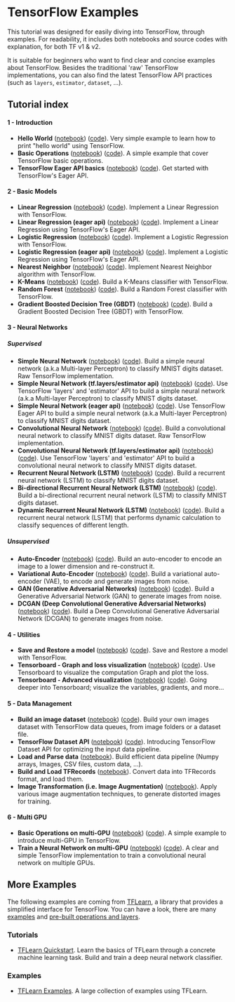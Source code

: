 # TensorFlow Examples

This tutorial was designed for easily diving into TensorFlow, through examples. For readability, it includes both notebooks and source codes with explanation, for both TF v1 & v2.

It is suitable for beginners who want to find clear and concise examples about TensorFlow. Besides the traditional 'raw' TensorFlow implementations, you can also find the latest TensorFlow API practices (such as `layers`, `estimator`, `dataset`, ...).

## Tutorial index

#### 1 - Introduction
- **Hello World** ([notebook](https://github.com/lev1khachatryan/Computer_Vision/tree/master/Tutorials/TensorFlow_V1/notebooks/1_Introduction/helloworld.ipynb)) ([code](https://github.com/lev1khachatryan/Computer_Vision/tree/master/Tutorials/TensorFlow_V1/examples/1_Introduction/helloworld.py)). Very simple example to learn how to print "hello world" using TensorFlow.
- **Basic Operations** ([notebook](https://github.com/lev1khachatryan/Computer_Vision/tree/master/Tutorials/TensorFlow_V1/notebooks/1_Introduction/basic_operations.ipynb)) ([code](https://github.com/lev1khachatryan/Computer_Vision/tree/master/Tutorials/TensorFlow_V1/examples/1_Introduction/basic_operations.py)). A simple example that cover TensorFlow basic operations.
- **TensorFlow Eager API basics** ([notebook](https://github.com/lev1khachatryan/Computer_Vision/tree/master/Tutorials/TensorFlow_V1/notebooks/1_Introduction/basic_eager_api.ipynb)) ([code](https://github.com/lev1khachatryan/Computer_Vision/tree/master/Tutorials/TensorFlow_V1/examples/1_Introduction/basic_eager_api.py)). Get started with TensorFlow's Eager API.

#### 2 - Basic Models
- **Linear Regression** ([notebook](https://github.com/lev1khachatryan/Computer_Vision/tree/master/Tutorials/TensorFlow_V1/notebooks/2_BasicModels/linear_regression.ipynb)) ([code](https://github.com/lev1khachatryan/Computer_Vision/tree/master/Tutorials/TensorFlow_V1/examples/2_BasicModels/linear_regression.py)). Implement a Linear Regression with TensorFlow.
- **Linear Regression (eager api)** ([notebook](https://github.com/lev1khachatryan/Computer_Vision/tree/master/Tutorials/TensorFlow_V1/notebooks/2_BasicModels/linear_regression_eager_api.ipynb)) ([code](https://github.com/lev1khachatryan/Computer_Vision/tree/master/Tutorials/TensorFlow_V1/examples/2_BasicModels/linear_regression_eager_api.py)). Implement a Linear Regression using TensorFlow's Eager API.
- **Logistic Regression** ([notebook](https://github.com/lev1khachatryan/Computer_Vision/tree/master/Tutorials/TensorFlow_V1/notebooks/2_BasicModels/logistic_regression.ipynb)) ([code](https://github.com/lev1khachatryan/Computer_Vision/tree/master/Tutorials/TensorFlow_V1/examples/2_BasicModels/logistic_regression.py)). Implement a Logistic Regression with TensorFlow.
- **Logistic Regression (eager api)** ([notebook](https://github.com/lev1khachatryan/Computer_Vision/tree/master/Tutorials/TensorFlow_V1/notebooks/2_BasicModels/logistic_regression_eager_api.ipynb)) ([code](https://github.com/lev1khachatryan/Computer_Vision/tree/master/Tutorials/TensorFlow_V1/examples/2_BasicModels/logistic_regression_eager_api.py)). Implement a Logistic Regression using TensorFlow's Eager API.
- **Nearest Neighbor** ([notebook](https://github.com/lev1khachatryan/Computer_Vision/tree/master/Tutorials/TensorFlow_V1/notebooks/2_BasicModels/nearest_neighbor.ipynb)) ([code](https://github.com/lev1khachatryan/Computer_Vision/tree/master/Tutorials/TensorFlow_V1/examples/2_BasicModels/nearest_neighbor.py)). Implement Nearest Neighbor algorithm with TensorFlow.
- **K-Means** ([notebook](https://github.com/lev1khachatryan/Computer_Vision/tree/master/Tutorials/TensorFlow_V1/notebooks/2_BasicModels/kmeans.ipynb)) ([code](https://github.com/lev1khachatryan/Computer_Vision/tree/master/Tutorials/TensorFlow_V1/examples/2_BasicModels/kmeans.py)). Build a K-Means classifier with TensorFlow.
- **Random Forest** ([notebook](https://github.com/lev1khachatryan/Computer_Vision/tree/master/Tutorials/TensorFlow_V1/notebooks/2_BasicModels/random_forest.ipynb)) ([code](https://github.com/lev1khachatryan/Computer_Vision/tree/master/Tutorials/TensorFlow_V1/examples/2_BasicModels/random_forest.py)). Build a Random Forest classifier with TensorFlow.
- **Gradient Boosted Decision Tree (GBDT)** ([notebook](https://github.com/lev1khachatryan/Computer_Vision/tree/master/Tutorials/TensorFlow_V1/notebooks/2_BasicModels/gradient_boosted_decision_tree.ipynb)) ([code](https://github.com/lev1khachatryan/Computer_Vision/tree/master/Tutorials/TensorFlow_V1/examples/2_BasicModels/gradient_boosted_decision_tree.py)). Build a Gradient Boosted Decision Tree (GBDT) with TensorFlow.

#### 3 - Neural Networks
##### Supervised

- **Simple Neural Network** ([notebook](https://github.com/lev1khachatryan/Computer_Vision/tree/master/Tutorials/TensorFlow_V1/notebooks/3_NeuralNetworks/neural_network_raw.ipynb)) ([code](https://github.com/lev1khachatryan/Computer_Vision/tree/master/Tutorials/TensorFlow_V1/examples/3_NeuralNetworks/neural_network_raw.py)). Build a simple neural network (a.k.a Multi-layer Perceptron) to classify MNIST digits dataset. Raw TensorFlow implementation.
- **Simple Neural Network (tf.layers/estimator api)** ([notebook](https://github.com/lev1khachatryan/Computer_Vision/tree/master/Tutorials/TensorFlow_V1/notebooks/3_NeuralNetworks/neural_network.ipynb)) ([code](https://github.com/lev1khachatryan/Computer_Vision/tree/master/Tutorials/TensorFlow_V1/examples/3_NeuralNetworks/neural_network.py)). Use TensorFlow 'layers' and 'estimator' API to build a simple neural network (a.k.a Multi-layer Perceptron) to classify MNIST digits dataset.
- **Simple Neural Network (eager api)** ([notebook](https://github.com/lev1khachatryan/Computer_Vision/tree/master/Tutorials/TensorFlow_V1/notebooks/3_NeuralNetworks/neural_network_eager_api.ipynb)) ([code](https://github.com/lev1khachatryan/Computer_Vision/tree/master/Tutorials/TensorFlow_V1/examples/3_NeuralNetworks/neural_network_eager_api.py)). Use TensorFlow Eager API to build a simple neural network (a.k.a Multi-layer Perceptron) to classify MNIST digits dataset.
- **Convolutional Neural Network** ([notebook](https://github.com/lev1khachatryan/Computer_Vision/tree/master/Tutorials/TensorFlow_V1/notebooks/3_NeuralNetworks/convolutional_network_raw.ipynb)) ([code](https://github.com/lev1khachatryan/Computer_Vision/tree/master/Tutorials/TensorFlow_V1/examples/3_NeuralNetworks/convolutional_network_raw.py)). Build a convolutional neural network to classify MNIST digits dataset. Raw TensorFlow implementation.
- **Convolutional Neural Network (tf.layers/estimator api)** ([notebook](https://github.com/lev1khachatryan/Computer_Vision/tree/master/Tutorials/TensorFlow_V1/notebooks/3_NeuralNetworks/convolutional_network.ipynb)) ([code](https://github.com/lev1khachatryan/Computer_Vision/tree/master/Tutorials/TensorFlow_V1/examples/3_NeuralNetworks/convolutional_network.py)). Use TensorFlow 'layers' and 'estimator' API to build a convolutional neural network to classify MNIST digits dataset.
- **Recurrent Neural Network (LSTM)** ([notebook](https://github.com/lev1khachatryan/Computer_Vision/tree/master/Tutorials/TensorFlow_V1/notebooks/3_NeuralNetworks/recurrent_network.ipynb)) ([code](https://github.com/lev1khachatryan/Computer_Vision/tree/master/Tutorials/TensorFlow_V1/examples/3_NeuralNetworks/recurrent_network.py)). Build a recurrent neural network (LSTM) to classify MNIST digits dataset.
- **Bi-directional Recurrent Neural Network (LSTM)** ([notebook](https://github.com/lev1khachatryan/Computer_Vision/tree/master/Tutorials/TensorFlow_V1/notebooks/3_NeuralNetworks/bidirectional_rnn.ipynb)) ([code](https://github.com/lev1khachatryan/Computer_Vision/tree/master/Tutorials/TensorFlow_V1/examples/3_NeuralNetworks/bidirectional_rnn.py)). Build a bi-directional recurrent neural network (LSTM) to classify MNIST digits dataset.
- **Dynamic Recurrent Neural Network (LSTM)** ([notebook](https://github.com/lev1khachatryan/Computer_Vision/tree/master/Tutorials/TensorFlow_V1/notebooks/3_NeuralNetworks/dynamic_rnn.ipynb)) ([code](https://github.com/lev1khachatryan/Computer_Vision/tree/master/Tutorials/TensorFlow_V1/examples/3_NeuralNetworks/dynamic_rnn.py)). Build a recurrent neural network (LSTM) that performs dynamic calculation to classify sequences of different length.

##### Unsupervised
- **Auto-Encoder** ([notebook](https://github.com/lev1khachatryan/Computer_Vision/tree/master/Tutorials/TensorFlow_V1/notebooks/3_NeuralNetworks/autoencoder.ipynb)) ([code](https://github.com/lev1khachatryan/Computer_Vision/tree/master/Tutorials/TensorFlow_V1/examples/3_NeuralNetworks/autoencoder.py)). Build an auto-encoder to encode an image to a lower dimension and re-construct it.
- **Variational Auto-Encoder** ([notebook](https://github.com/lev1khachatryan/Computer_Vision/tree/master/Tutorials/TensorFlow_V1/notebooks/3_NeuralNetworks/variational_autoencoder.ipynb)) ([code](https://github.com/lev1khachatryan/Computer_Vision/tree/master/Tutorials/TensorFlow_V1/examples/3_NeuralNetworks/variational_autoencoder.py)). Build a variational auto-encoder (VAE), to encode and generate images from noise.
- **GAN (Generative Adversarial Networks)** ([notebook](https://github.com/lev1khachatryan/Computer_Vision/tree/master/Tutorials/TensorFlow_V1/notebooks/3_NeuralNetworks/gan.ipynb)) ([code](https://github.com/lev1khachatryan/Computer_Vision/tree/master/Tutorials/TensorFlow_V1/examples/3_NeuralNetworks/gan.py)). Build a Generative Adversarial Network (GAN) to generate images from noise.
- **DCGAN (Deep Convolutional Generative Adversarial Networks)** ([notebook](https://github.com/lev1khachatryan/Computer_Vision/tree/master/Tutorials/TensorFlow_V1/notebooks/3_NeuralNetworks/dcgan.ipynb)) ([code](https://github.com/lev1khachatryan/Computer_Vision/tree/master/Tutorials/TensorFlow_V1/examples/3_NeuralNetworks/dcgan.py)). Build a Deep Convolutional Generative Adversarial Network (DCGAN) to generate images from noise.

#### 4 - Utilities
- **Save and Restore a model** ([notebook](https://github.com/lev1khachatryan/Computer_Vision/tree/master/Tutorials/TensorFlow_V1/notebooks/4_Utils/save_restore_model.ipynb)) ([code](https://github.com/lev1khachatryan/Computer_Vision/tree/master/Tutorials/TensorFlow_V1/examples/4_Utils/save_restore_model.py)). Save and Restore a model with TensorFlow.
- **Tensorboard - Graph and loss visualization** ([notebook](https://github.com/lev1khachatryan/Computer_Vision/tree/master/Tutorials/TensorFlow_V1/notebooks/4_Utils/tensorboard_basic.ipynb)) ([code](https://github.com/lev1khachatryan/Computer_Vision/tree/master/Tutorials/TensorFlow_V1/examples/4_Utils/tensorboard_basic.py)). Use Tensorboard to visualize the computation Graph and plot the loss.
- **Tensorboard - Advanced visualization** ([notebook](https://github.com/lev1khachatryan/Computer_Vision/tree/master/Tutorials/TensorFlow_V1/notebooks/4_Utils/tensorboard_advanced.ipynb)) ([code](https://github.com/lev1khachatryan/Computer_Vision/tree/master/Tutorials/TensorFlow_V1/examples/4_Utils/tensorboard_advanced.py)). Going deeper into Tensorboard; visualize the variables, gradients, and more...

#### 5 - Data Management
- **Build an image dataset** ([notebook](https://github.com/lev1khachatryan/Computer_Vision/tree/master/Tutorials/TensorFlow_V1/notebooks/5_DataManagement/build_an_image_dataset.ipynb)) ([code](https://github.com/lev1khachatryan/Computer_Vision/tree/master/Tutorials/TensorFlow_V1/examples/5_DataManagement/build_an_image_dataset.py)). Build your own images dataset with TensorFlow data queues, from image folders or a dataset file.
- **TensorFlow Dataset API** ([notebook](https://github.com/lev1khachatryan/Computer_Vision/tree/master/Tutorials/TensorFlow_V1/notebooks/5_DataManagement/tensorflow_dataset_api.ipynb)) ([code](https://github.com/lev1khachatryan/Computer_Vision/tree/master/Tutorials/TensorFlow_V1/examples/5_DataManagement/tensorflow_dataset_api.py)). Introducing TensorFlow Dataset API for optimizing the input data pipeline.
- **Load and Parse data** ([notebook](https://github.com/lev1khachatryan/Computer_Vision/tree/master/Tutorials/TensorFlow_V1/notebooks/5_DataManagement/load_data.ipynb)). Build efficient data pipeline (Numpy arrays, Images, CSV files, custom data, ...).
- **Build and Load TFRecords** ([notebook](https://github.com/lev1khachatryan/Computer_Vision/tree/master/Tutorials/TensorFlow_V1/notebooks/5_DataManagement/tfrecords.ipynb)). Convert data into TFRecords format, and load them.
- **Image Transformation (i.e. Image Augmentation)** ([notebook](https://github.com/lev1khachatryan/Computer_Vision/tree/master/Tutorials/TensorFlow_V1/notebooks/5_DataManagement/image_transformation.ipynb)). Apply various image augmentation techniques, to generate distorted images for training.

#### 6 - Multi GPU
- **Basic Operations on multi-GPU** ([notebook](https://github.com/lev1khachatryan/Computer_Vision/tree/master/Tutorials/TensorFlow_V1/notebooks/6_MultiGPU/multigpu_basics.ipynb)) ([code](https://github.com/lev1khachatryan/Computer_Vision/tree/master/Tutorials/TensorFlow_V1/examples/6_MultiGPU/multigpu_basics.py)). A simple example to introduce multi-GPU in TensorFlow.
- **Train a Neural Network on multi-GPU** ([notebook](https://github.com/lev1khachatryan/Computer_Vision/tree/master/Tutorials/TensorFlow_V1/notebooks/6_MultiGPU/multigpu_cnn.ipynb)) ([code](https://github.com/lev1khachatryan/Computer_Vision/tree/master/Tutorials/TensorFlow_V1/examples/6_MultiGPU/multigpu_cnn.py)). A clear and simple TensorFlow implementation to train a convolutional neural network on multiple GPUs.


## More Examples
The following examples are coming from [TFLearn](https://github.com/tflearn/tflearn), a library that provides a simplified interface for TensorFlow. You can have a look, there are many [examples](https://github.com/tflearn/tflearn/tree/master/examples) and [pre-built operations and layers](http://tflearn.org/doc_index/#api).

### Tutorials
- [TFLearn Quickstart](https://github.com/tflearn/tflearn/blob/master/tutorials/intro/quickstart.md). Learn the basics of TFLearn through a concrete machine learning task. Build and train a deep neural network classifier.

### Examples
- [TFLearn Examples](https://github.com/tflearn/tflearn/blob/master/examples). A large collection of examples using TFLearn.
